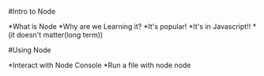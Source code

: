 #Intro to Node

*What is Node
*Why are we Learning it?
    *It's popular!
    *It's in Javascript!!
*(it doesn't matter(long term))

#Using Node

*Interact with Node Console
*Run a file with node
    node <file name>

